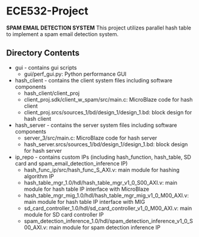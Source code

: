 # ECE532-Project

**SPAM EMAIL DETECTION SYSTEM**
This project utilizes parallel hash table to implement a spam email detection system.


## Directory Contents
  * gui - contains gui scripts
      *  gui/perf_gui.py: Python performance GUI
  * hash_client - contains the client system files including software components
      * hash_client/client_proj
      * client_proj.sdk/client_w_spam/src/main.c: MicroBlaze code for hash client
      * client_proj.srcs/sources_1/bd/design_1/design_1.bd: block design for hash client
  * hash_server - contains the server system files including software components
      * server_3/src/main.c: MicroBlaze code for hash server
      * hash_server.srcs/sources_1/bd/design_1/design_1.bd: block design for hash server
  * ip_repo - contains custom IPs (including hash_function, hash_table, SD card and spam_email_detection_inference IP)
      * hash_func_ip/src/hash_func_S_AXI.v: main module for hashing algorithm IP
      * hash_table_mgr_1.0/hdl/hash_table_mgr_v1_0_S00_AXI.v: main module for hash table IP interface with MicroBlaze
      * hash_table_mgr_mig_1.0/hdl/hash_table_mgr_mig_v1_0_M00_AXI.v: main module for hash table IP interface with MIG
      * sd_card_controller_1.0/hdl/sd_card_controller_v1_0_M00_AXI.v: main module for SD card controller IP
      * spam_detection_inference_1.0/hdl/spam_detection_inference_v1_0_S00_AXI.v: main module for spam detection inference IP
